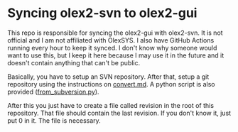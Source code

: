 # Syncing olex2-svn to olex2-gui

This repo is responsible for syncing the olex2-gui with olex2-svn. It is not official and I am not affiliated with OlexSYS. I also have GitHub Actions running every hour to keep it synced.
I don't know why someone would want to use this, but I keep it here because I may use it in the future and it doesn't contain anything that can't be public.

Basically, you have to setup an SVN repository. After that, setup a git repository using the instructions on [convert.md](convert.md). A python script is also provided ([from_subversion.py](from_subversion.py)).

After this you just have to create a file called revision in the root of this repository. That file should contain the last revision. If you don't know it, just put 0 in it. The file is necessary.

